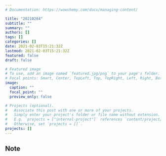 ```yaml
---
# Documentation: https://wowchemy.com/docs/managing-content/

title: "20210204"
subtitle: ""
summary: ""
authors: []
tags: []
categories: []
date: 2021-02-03T15:21:32Z
lastmod: 2021-02-03T15:21:32Z
featured: false
draft: false

# Featured image
# To use, add an image named `featured.jpg/png` to your page's folder.
# Focal points: Smart, Center, TopLeft, Top, TopRight, Left, Right, BottomLeft, Bottom, BottomRight.
image:
  caption: ""
  focal_point: ""
  preview_only: false

# Projects (optional).
#   Associate this post with one or more of your projects.
#   Simply enter your project's folder or file name without extension.
#   E.g. `projects = ["internal-project"]` references `content/project/deep-learning/index.md`.
#   Otherwise, set `projects = []`.
projects: []
---
```


## Note

